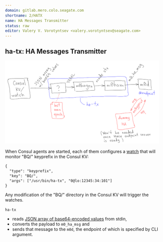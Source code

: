 ```yaml
---
domain: gitlab.mero.colo.seagate.com
shortname: 2/HATX
name: HA Messages Transmitter
status: raw
editor: Valery V. Vorotyntsev <valery.vorotyntsev@seagate.com>
---
```


## ha-tx: HA Messages Transmitter

![ha-tx](ha-tx.png)

When Consul agents are started, each of them configures a [watch](https://www.consul.io/docs/agent/watches.html) that will monitor "BQ/" keyprefix in the Consul KV:
```
{
  "type": "keyprefix",
  "key": "BQ/",
  "args": ["/usr/bin/ha-tx", "0@lo:12345:34:101"]
}
```
Any modification of the "BQ/" directory in the Consul KV will trigger the watches.

`ha-tx`
- reads [JSON array of base64-encoded values](https://www.consul.io/docs/agent/watches.html#type-keyprefix) from stdin,
- converts the payload to `m0_ha_msg` and
- sends that message to the `m0d`, the endpoint of which is specified by CLI argument.
